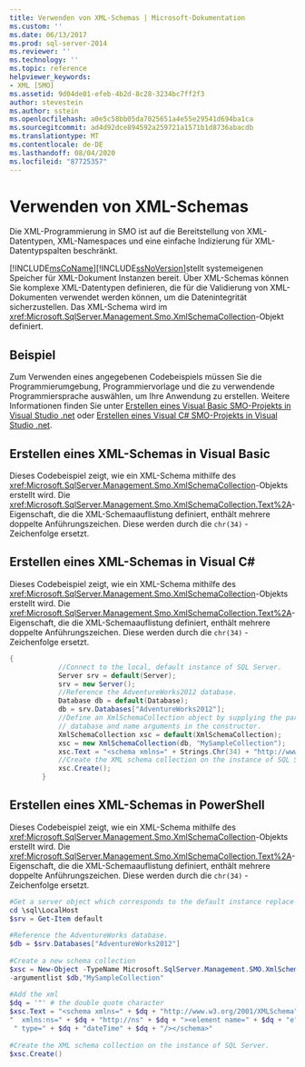 ```yaml
---
title: Verwenden von XML-Schemas | Microsoft-Dokumentation
ms.custom: ''
ms.date: 06/13/2017
ms.prod: sql-server-2014
ms.reviewer: ''
ms.technology: ''
ms.topic: reference
helpviewer_keywords:
- XML [SMO]
ms.assetid: 9d04de01-efeb-4b2d-8c28-3234bc7ff2f3
author: stevestein
ms.author: sstein
ms.openlocfilehash: a0e5c58bb05da7025651a4e55e29541d694ba1ca
ms.sourcegitcommit: ad4d92dce894592a259721a1571b1d8736abacdb
ms.translationtype: MT
ms.contentlocale: de-DE
ms.lasthandoff: 08/04/2020
ms.locfileid: "87725357"
---
```

# <a name="using-xml-schemas"></a>Verwenden von XML-Schemas
  Die XML-Programmierung in SMO ist auf die Bereitstellung von XML-Datentypen, XML-Namespaces und eine einfache Indizierung für XML-Datentypspalten beschränkt.  
  
 [!INCLUDE[msCoName](../../../includes/msconame-md.md)][!INCLUDE[ssNoVersion](../../../includes/ssnoversion-md.md)]stellt systemeigenen Speicher für XML-Dokument Instanzen bereit. Über XML-Schemas können Sie komplexe XML-Datentypen definieren, die für die Validierung von XML-Dokumenten verwendet werden können, um die Datenintegrität sicherzustellen. Das XML-Schema wird im <xref:Microsoft.SqlServer.Management.Smo.XmlSchemaCollection>-Objekt definiert.  
  
## <a name="example"></a>Beispiel  
 Zum Verwenden eines angegebenen Codebeispiels müssen Sie die Programmierumgebung, Programmiervorlage und die zu verwendende Programmiersprache auswählen, um Ihre Anwendung zu erstellen. Weitere Informationen finden Sie unter [Erstellen eines Visual Basic SMO-Projekts in Visual Studio .net](../../../database-engine/dev-guide/create-a-visual-basic-smo-project-in-visual-studio-net.md) oder [Erstellen eines Visual C&#35; SMO-Projekts in Visual Studio .net](../how-to-create-a-visual-csharp-smo-project-in-visual-studio-net.md).  
  
## <a name="creating-an-xml-schema-in-visual-basic"></a>Erstellen eines XML-Schemas in Visual Basic  
 Dieses Codebeispiel zeigt, wie ein XML-Schema mithilfe des <xref:Microsoft.SqlServer.Management.Smo.XmlSchemaCollection>-Objekts erstellt wird. Die <xref:Microsoft.SqlServer.Management.Smo.XmlSchemaCollection.Text%2A>-Eigenschaft, die die XML-Schemaauflistung definiert, enthält mehrere doppelte Anführungszeichen. Diese werden durch die `chr(34)` -Zeichenfolge ersetzt.  
  
<!-- TODO: review snippet reference  [!CODE [SMO How to#SMO_VBXMLSchema1](SMO How to#SMO_VBXMLSchema1)]  -->  
  
## <a name="creating-an-xml-schema-in-visual-c"></a>Erstellen eines XML-Schemas in Visual C#  
 Dieses Codebeispiel zeigt, wie ein XML-Schema mithilfe des <xref:Microsoft.SqlServer.Management.Smo.XmlSchemaCollection>-Objekts erstellt wird. Die <xref:Microsoft.SqlServer.Management.Smo.XmlSchemaCollection.Text%2A>-Eigenschaft, die die XML-Schemaauflistung definiert, enthält mehrere doppelte Anführungszeichen. Diese werden durch die `chr(34)` -Zeichenfolge ersetzt.  
  
```csharp
{  
            //Connect to the local, default instance of SQL Server.   
            Server srv = default(Server);  
            srv = new Server();  
            //Reference the AdventureWorks2012 database.   
            Database db = default(Database);  
            db = srv.Databases["AdventureWorks2012"];  
            //Define an XmlSchemaCollection object by supplying the parent  
            // database and name arguments in the constructor.   
            XmlSchemaCollection xsc = default(XmlSchemaCollection);  
            xsc = new XmlSchemaCollection(db, "MySampleCollection");  
            xsc.Text = "<schema xmlns=" + Strings.Chr(34) + "http://www.w3.org/2001/XMLSchema" + Strings.Chr(34) + " xmlns:ns=" + Strings.Chr(34) + "http://ns" + Strings.Chr(34) + "><element name=" + Strings.Chr(34) + "e" + Strings.Chr(34) + " type=" + Strings.Chr(34) + "dateTime" + Strings.Chr(34) + "/></schema>";  
            //Create the XML schema collection on the instance of SQL Server.   
            xsc.Create();  
        }  
```  
  
## <a name="creating-an-xml-schema-in-powershell"></a>Erstellen eines XML-Schemas in PowerShell  
 Dieses Codebeispiel zeigt, wie ein XML-Schema mithilfe des <xref:Microsoft.SqlServer.Management.Smo.XmlSchemaCollection>-Objekts erstellt wird. Die <xref:Microsoft.SqlServer.Management.Smo.XmlSchemaCollection.Text%2A>-Eigenschaft, die die XML-Schemaauflistung definiert, enthält mehrere doppelte Anführungszeichen. Diese werden durch die `chr(34)` -Zeichenfolge ersetzt.  
  
```powershell
#Get a server object which corresponds to the default instance replace LocalMachine with the physical server  
cd \sql\LocalHost  
$srv = Get-Item default  
  
#Reference the AdventureWorks database.  
$db = $srv.Databases["AdventureWorks2012"]  
  
#Create a new schema collection  
$xsc = New-Object -TypeName Microsoft.SqlServer.Management.SMO.XmlSchemaCollection `  
-argumentlist $db,"MySampleCollection"  
  
#Add the xml  
$dq = '"' # the double quote character  
$xsc.Text = "<schema xmlns=" + $dq + "http://www.w3.org/2001/XMLSchema" + $dq + `  
"  xmlns:ns=" + $dq + "http://ns" + $dq + "><element name=" + $dq + "e" + $dq +`  
 " type=" + $dq + "dateTime" + $dq + "/></schema>"  
  
#Create the XML schema collection on the instance of SQL Server.  
$xsc.Create()  
```  
